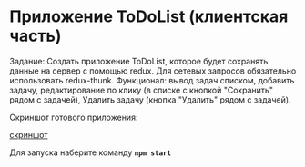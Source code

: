 # Приложение ToDoList (клиентская часть)

Задание:
Создать приложение ToDoList, которое будет сохранять данные на сервер с помощью redux. Для сетевых запросов обязательно использовать redux-thunk.
Функционал: вывод задач списком, добавить задачу, редактирование по клику (в списке с кнопкой "Сохранить" рядом с задачей), Удалить задачу (кнопка "Удалить" рядом с задачей).

Скриншот готового приложения:

[скриншот](https://prnt.sc/vfSH_ToJG9LX)

Для запуска наберите команду **`npm start`**

